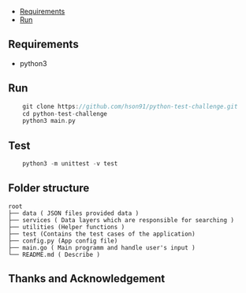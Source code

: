 
- [Requirements](#requirements)
- [Run](#run)

## Requirements

- python3

## Run
```go 
    git clone https://github.com/hson91/python-test-challenge.git
    cd python-test-challenge
    python3 main.py
```

## Test
```go 
    python3 -m unittest -v test
```

## Folder structure
```text
root
├── data ( JSON files provided data )
├── services ( Data layers which are responsible for searching )
├── utilities (Helper functions )
├── test (Contains the test cases of the application)
├── config.py (App config file)
├── main.go ( Main programm and handle user's input )
└── README.md ( Describe )
```

## Thanks and Acknowledgement 
